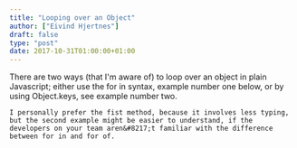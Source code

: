 ```yaml
---
title: "Looping over an Object"
author: ["Eivind Hjertnes"]
draft: false
type: "post"
date: 2017-10-31T01:00:00+01:00
---
```


There are two ways (that I'm aware of) to loop over an object in plain
Javascript; either use the for in syntax, example number one below, or
by using Object.keys, see example number two.

<div class="HTML">
  <div></div>

</p>

</div>

<div class="HTML">
  <div></div>

<script src="<https://gist.github.com/hjertnes/81e08a3afa6dc29089bdc63db9acc785.js>"></script>

</div>

<div class="HTML">
  <div></div>

<p>

</div>

```text
I personally prefer the fist method, because it involves less typing, but the second example might be easier to understand, if the developers on your team aren&#8217;t familiar with the difference between for in and for of.
```

<div class="HTML">
  <div></div>

</p>

</div>
